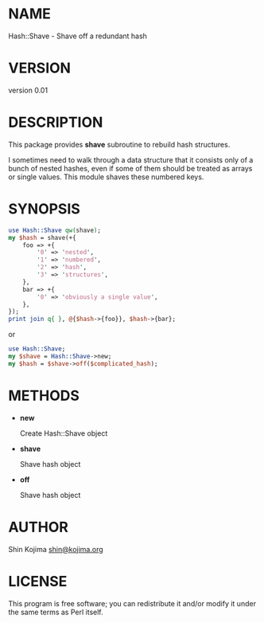 # NAME

Hash::Shave - Shave off a redundant hash

# VERSION

version 0.01

# DESCRIPTION

This package provides __shave__ subroutine to rebuild hash structures.

I sometimes need to walk through a data structure that it consists only of
a bunch of nested hashes, even if some of them should be treated as arrays or
single values.  This module shaves these numbered keys.

# SYNOPSIS

```perl
use Hash::Shave qw(shave);
my $hash = shave(+{
    foo => +{
        '0' => 'nested',
        '1' => 'numbered',
        '2' => 'hash',
        '3' => 'structures',
    },
    bar => +{
        '0' => 'obviously a single value',
    },
});
print join q{ }, @{$hash->{foo}}, $hash->{bar};
```

or

```perl
use Hash::Shave;
my $shave = Hash::Shave->new;
my $hash = $shave->off($complicated_hash);
```

# METHODS

- __new__

    Create Hash::Shave object

- __shave__

    Shave hash object

- __off__

    Shave hash object

# AUTHOR

Shin Kojima <shin@kojima.org>

# LICENSE

This program is free software; you can redistribute it and/or
modify it under the same terms as Perl itself.
